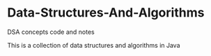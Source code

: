 # Data-Structures-And-Algorithms
DSA concepts code and notes

This is a collection of data structures and algorithms in Java
